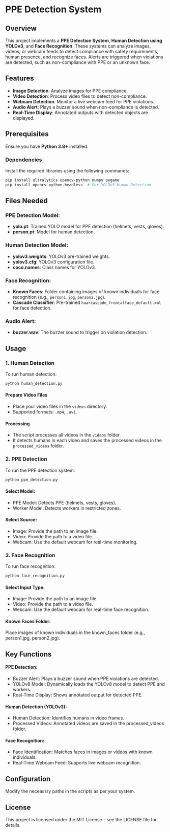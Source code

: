 # PPE Detection System

## Overview

This project implements a **PPE Detection System**, **Human Detection using YOLOv3**, and **Face Recognition**. These systems can analyze images, videos, or webcam feeds to detect compliance with safety requirements, human presence, and recognize faces. Alerts are triggered when violations are detected, such as non-compliance with PPE or an unknown face.

## Features

- **Image Detection**: Analyze images for PPE compliance.
- **Video Detection**: Process video files to detect non-compliance.
- **Webcam Detection**: Monitor a live webcam feed for PPE violations.
- **Audio Alert**: Plays a buzzer sound when non-compliance is detected.
- **Real-Time Display**: Annotated outputs with detected objects are displayed.

## Prerequisites

Ensure you have **Python 3.8+** installed.

### Dependencies

Install the required libraries using the following commands:

```bash
pip install ultralytics opencv-python numpy pygame
pip install opencv-python-headless  # For YOLOv3 Human Detection
```

## Files Needed

### PPE Detection Model:
- **yolo.pt**: Trained YOLO model for PPE detection (helmets, vests, gloves).
- **person.pt**: Model for human detection.

### Human Detection Model:
- **yolov3.weights**: YOLOv3 pre-trained weights.
- **yolov3.cfg**: YOLOv3 configuration file.
- **coco.names**: Class names for YOLOv3.

### Face Recognition:
- **Known Faces**: Folder containing images of known individuals for face recognition (e.g., `person1.jpg`, `person2.jpg`).
- **Cascade Classifier**: Pre-trained `haarcascade_frontalface_default.xml` for face detection.

### Audio Alert:
- **buzzer.wav**: The buzzer sound to trigger on violation detection.

## Usage

### 1. Human Detection

To run human detection:

```bash
python human_detection.py
```

#### Prepare Video Files

- Place your video files in the `videos` directory.
- Supported formats: `.mp4`, `.avi`.

#### Processing

- The script processes all videos in the `videos` folder.
- It detects humans in each video and saves the processed videos in the `processed_videos` folder.


### 2. PPE Detection

To run the PPE detection system:

```bash
python ppe_detection.py
```

#### Select Model:

- PPE Model: Detects PPE (helmets, vests, gloves).
- Worker Model: Detects workers in restricted zones.

#### Select Source:

- Image: Provide the path to an image file.
- Video: Provide the path to a video file.
- Webcam: Use the default webcam for real-time monitoring.

### 3. Face Recognition

To run face recognition:

```bash
python face_recognition.py
```

#### Select Input Type:

- Image: Provide the path to an image file.
- Video: Provide the path to a video file.
- Webcam: Use the default webcam for real-time face recognition.

#### Known Faces Folder:

Place images of known individuals in the known_faces folder (e.g., person1.jpg, person2.jpg).

## Key Functions

#### PPE Detection:

- Buzzer Alert: Plays a buzzer sound when PPE violations are detected.
- YOLOv8 Model: Dynamically loads the YOLOv8 model to detect PPE and workers.
- Real-Time Display: Shows annotated output for detected PPE.

#### Human Detection (YOLOv3):

- Human Detection: Identifies humans in video frames.
- Processed Videos: Annotated videos are saved in the processed_videos folder.

#### Face Recognition:

- Face Identification: Matches faces in images or videos with known individuals.
- Real-Time Webcam Feed: Supports live webcam recognition.


## Configuration

Modify the neceassry paths in the scripts as per your system.


## License
This project is licensed under the MIT License - see the LICENSE file for details.
